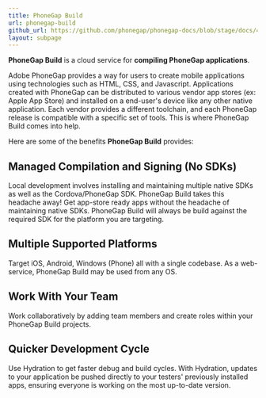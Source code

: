 ```yaml
---
title: PhoneGap Build
url: phonegap-build
github_url: https://github.com/phonegap/phonegap-docs/blob/stage/docs/4-phonegap-build/0-index.html.md
layout: subpage
---
```


**PhoneGap Build** is a cloud service for **compiling PhoneGap applications**.

Adobe PhoneGap provides a way for users to create mobile applications using technologies such as HTML, CSS, and Javascript. Applications created with PhoneGap can be distributed to various vendor app stores (ex: Apple App Store) and installed on a end-user's device like any other native application. Each vendor provides a different toolchain, and each PhoneGap release is compatible with a specific set of tools. This is where PhoneGap Build comes into help.

Here are some of the benefits **PhoneGap Build** provides:

## Managed Compilation and Signing (No SDKs)

Local development involves installing and maintaining multiple native SDKs as well as the Cordova/PhoneGap SDK. PhoneGap Build takes this headache away! Get app-store ready apps without the headache of maintaining native SDKs. PhoneGap Build  will always be build against the required SDK for the platform you are targeting.

## Multiple Supported Platforms

Target iOS, Android, Windows (Phone) all with a single codebase. As a web-service, PhoneGap Build may be used from any OS.

## Work With Your Team

Work collaboratively by adding team members and create roles within your PhoneGap Build projects.

## Quicker Development Cycle

Use Hydration to get faster debug and build cycles. With Hydration, updates to your application be pushed directly to your testers' previously installed apps, ensuring everyone is working on the most up-to-date version.
